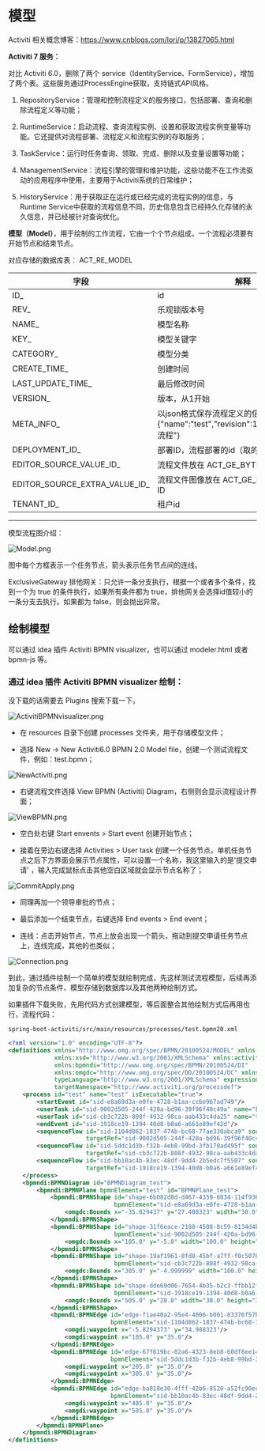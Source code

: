 # 模型

Activiti 相关概念博客：https://www.cnblogs.com/lori/p/13827065.html

**Activiti 7 服务：**

对比 Activiti 6.0，删除了两个 service（IdentityService、FormService），增加了两个表。这些服务通过‌ProcessEngine‌获取，支持链式API风格。

1. RepositoryService：管理和控制流程定义的服务接口，包括部署、查询和删除流程定义等功能；

2. RuntimeService：启动流程、查询流程实例、设置和获取流程实例变量等功能。它还提供对流程部署、流程定义和流程实例的存取服务‌；
   
3. TaskService：运行时任务查询、领取、完成、删除以及变量设置等功能；

4. ManagementService：流程引擎的管理和维护功能，这些功能不在工作流驱动的应用程序中使用，主要用于Activiti系统的日常维护；

5. HistoryService：用于获取正在运行或已经完成的流程实例的信息，与Runtime Service中获取的流程信息不同，历史信息包含已经持久化存储的永久信息，并已经被针对查询优化。

**模型（Model）**，用于绘制的工作流程，它由一个个节点组成，一个流程必须要有开始节点和结束节点。

对应存储的数据库表： ACT_RE_MODEL

| 字段                            | 解释                                                                      |
|-------------------------------|-------------------------------------------------------------------------|
| ID_                           | id                                                                      |
| REV_                          | 乐观锁版本号                                                                  |
| NAME_                         | 模型名称                                                                    |
| KEY_                          | 模型关键字                                                                   |
| CATEGORY_                     | 模型分类                                                                    |
| CREATE_TIME_                  | 创建时间                                                                    |
| LAST_UPDATE_TIME_             | 最后修改时间                                                                  |
| VERSION_                      | 版本，从1开始                                                                 |
| META_INFO_                    | 以json格式保存流程定义的信息，比如：{"name":"test","revision":1,"description":"test流程"} |
| DEPLOYMENT_ID_                | 部署ID，流程部署的id（取的是版本最新的）                                                  |
| EDITOR_SOURCE_VALUE_ID_       | 流程文件放在 ACT_GE_BYTEARRAY 中的 ID                                           |
| EDITOR_SOURCE_EXTRA_VALUE_ID_ | 流程文件图像放在 ACT_GE_BYTEARRAY 中的 ID                                         |
| TENANT_ID_                    | 租户id                                                                    |

---

模型流程图介绍：

![Model.png](..%2Fimage%2F2.1%2FModel.png)

图中每个方框表示一个任务节点，箭头表示任务节点间的连线。

ExclusiveGateway 排他网关：只允许一条分支执行，根据一个或者多个条件，找到一个为 true 的条件执行，如果所有条件都为
true，排他网关会选择id值较小的一条分支去执行。如果都为 false，则会抛出异常。

## 绘制模型

可以通过 idea 插件 Activiti BPMN visualizer，也可以通过 modeler.html 或者 bpmn-js 等。

### 通过 idea 插件 Activiti BPMN visualizer 绘制：

没下载的话需要去 Plugins 搜索下载一下。

![ActivitiBPMNvisualizer.png](..%2Fimage%2F2.1%2FActivitiBPMNvisualizer.png)

- 在 resources 目录下创建 processes 文件夹，用于存储模型文件；

- 选择 New -> New Activiti6.0 BPMN 2.0 Model file，创建一个测试流程文件，例如：test.bpmn；

![NewActiviti.png](..%2Fimage%2F2.1%2FNewActiviti.png)

- 右键流程文件选择 View BPMN (Activiti)  Diagram，右侧则会显示流程设计界面；

![ViewBPMN.png](..%2Fimage%2F2.1%2FViewBPMN.png)

- 空白处右键 Start envents > Start event 创建开始节点；

- 接着在旁边右键选择 Activities > User task
  创建一个任务节点，单机任务节点之后下方界面会展示节点属性，可以设置一个名称，我这里输入的是'提交申请'
  ，输入完成鼠标点击其他空白区域就会显示节点名称了；

![CommitApply.png](..%2Fimage%2F2.1%2FCommitApply.png)

- 同理再加一个领导审批的节点；

- 最后添加一个结束节点，右键选择 End events > End event；

- 连线：点击开始节点，节点上放会出现一个箭头，拖动到提交申请任务节点上，连线完成，其他的也类似；

![Connection.png](..%2F..%2F..%2F..%2F..%2F..%2F..%2FDownloads%2F1%2FConnection.png)

到此，通过插件绘制一个简单的模型就绘制完成，先这样测试流程模型，后续再添加复杂的节点条件、模型存储到数据库以及其他两种绘制方式。

如果插件下载失败，先用代码方式创建模型，等后面整合其他绘制方式后再用也行，流程代码：

`spring-boot-activiti/src/main/resources/processes/test.bpmn20.xml`

````xml
<?xml version="1.0" encoding="UTF-8"?>
<definitions xmlns="http://www.omg.org/spec/BPMN/20100524/MODEL" xmlns:xsi="http://www.w3.org/2001/XMLSchema-instance"
             xmlns:xsd="http://www.w3.org/2001/XMLSchema" xmlns:activiti="http://activiti.org/bpmn"
             xmlns:bpmndi="http://www.omg.org/spec/BPMN/20100524/DI"
             xmlns:omgdc="http://www.omg.org/spec/DD/20100524/DC" xmlns:omgdi="http://www.omg.org/spec/DD/20100524/DI"
             typeLanguage="http://www.w3.org/2001/XMLSchema" expressionLanguage="http://www.w3.org/1999/XPath"
             targetNamespace="http://www.activiti.org/processdef">
    <process id="test" name="test" isExecutable="true">
        <startEvent id="sid-e8a69d3a-e0fe-4728-b1aa-cc6e967ad749"/>
        <userTask id="sid-9002d505-244f-420a-bd96-39f96f40c49a" name="提交申请"/>
        <userTask id="sid-cb3c722b-808f-4932-98ca-aab433c4da25" name="领导审批"/>
        <endEvent id="sid-1918ce19-1394-40d8-b0a6-a661e89ef42d"/>
        <sequenceFlow id="sid-1104d862-1837-474b-bc68-77ae330abca9" sourceRef="sid-e8a69d3a-e0fe-4728-b1aa-cc6e967ad749"
                      targetRef="sid-9002d505-244f-420a-bd96-39f96f40c49a"/>
        <sequenceFlow id="sid-5ddc1d3b-f32b-4eb8-99bd-3fb170ad495f" sourceRef="sid-9002d505-244f-420a-bd96-39f96f40c49a"
                      targetRef="sid-cb3c722b-808f-4932-98ca-aab433c4da25"/>
        <sequenceFlow id="sid-bb10ac4b-83ec-48df-9dd4-2b5edc7f5507" sourceRef="sid-cb3c722b-808f-4932-98ca-aab433c4da25"
                      targetRef="sid-1918ce19-1394-40d8-b0a6-a661e89ef42d"/>
    </process>
    <bpmndi:BPMNDiagram id="BPMNDiagram_test">
        <bpmndi:BPMNPlane bpmnElement="test" id="BPMNPlane_test">
            <bpmndi:BPMNShape id="shape-6b082d8d-d467-4359-8834-114f9362d628"
                              bpmnElement="sid-e8a69d3a-e0fe-4728-b1aa-cc6e967ad749">
                <omgdc:Bounds x="-35.829437" y="27.488323" width="30.0" height="30.0"/>
            </bpmndi:BPMNShape>
            <bpmndi:BPMNShape id="shape-31f6eace-2180-4508-8c59-8134d4ba2305"
                              bpmnElement="sid-9002d505-244f-420a-bd96-39f96f40c49a">
                <omgdc:Bounds x="105.0" y="-5.0" width="100.0" height="80.0"/>
            </bpmndi:BPMNShape>
            <bpmndi:BPMNShape id="shape-19af1961-8fd8-45bf-a7ff-f0c5078d9277"
                              bpmnElement="sid-cb3c722b-808f-4932-98ca-aab433c4da25">
                <omgdc:Bounds x="305.0" y="-4.999999" width="100.0" height="80.0"/>
            </bpmndi:BPMNShape>
            <bpmndi:BPMNShape id="shape-dde69d06-7654-4b35-b2c3-ffbb12f2a5a8"
                              bpmnElement="sid-1918ce19-1394-40d8-b0a6-a661e89ef42d">
                <omgdc:Bounds x="505.0" y="20.0" width="30.0" height="30.0"/>
            </bpmndi:BPMNShape>
            <bpmndi:BPMNEdge id="edge-f1ae40a2-95e4-4006-b001-83376f57baa9"
                             bpmnElement="sid-1104d862-1837-474b-bc68-77ae330abca9">
                <omgdi:waypoint x="-5.8294373" y="34.988323"/>
                <omgdi:waypoint x="105.0" y="35.0"/>
            </bpmndi:BPMNEdge>
            <bpmndi:BPMNEdge id="edge-67f619bc-02a6-4323-8eb8-60df8ee1497a"
                             bpmnElement="sid-5ddc1d3b-f32b-4eb8-99bd-3fb170ad495f">
                <omgdi:waypoint x="205.0" y="35.0"/>
                <omgdi:waypoint x="305.0" y="35.0"/>
            </bpmndi:BPMNEdge>
            <bpmndi:BPMNEdge id="edge-ba818e30-4fff-42b6-8520-a52fc90ec7c5"
                             bpmnElement="sid-bb10ac4b-83ec-48df-9dd4-2b5edc7f5507">
                <omgdi:waypoint x="405.0" y="35.0"/>
                <omgdi:waypoint x="505.0" y="35.0"/>
            </bpmndi:BPMNEdge>
        </bpmndi:BPMNPlane>
    </bpmndi:BPMNDiagram>
</definitions>

````